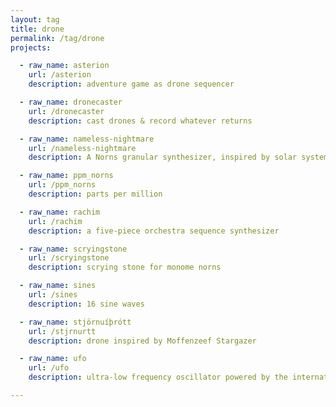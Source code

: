 ```yaml
---
layout: tag
title: drone
permalink: /tag/drone
projects:

  - raw_name: asterion
    url: /asterion
    description: adventure game as drone sequencer

  - raw_name: dronecaster
    url: /dronecaster
    description: cast drones & record whatever returns

  - raw_name: nameless-nightmare
    url: /nameless-nightmare
    description: A Norns granular synthesizer, inspired by solar system.

  - raw_name: ppm_norns
    url: /ppm_norns
    description: parts per million

  - raw_name: rachim
    url: /rachim
    description: a five-piece orchestra sequence synthesizer

  - raw_name: scryingstone
    url: /scryingstone
    description: scrying stone for monome norns

  - raw_name: sines
    url: /sines
    description: 16 sine waves

  - raw_name: stjörnuíþrótt
    url: /stjrnurtt
    description: drone inspired by Moffenzeef Stargazer

  - raw_name: ufo
    url: /ufo
    description: ultra-low frequency oscillator powered by the international space station

---
```

